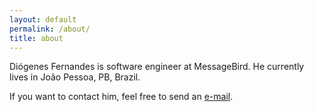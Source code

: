 ```yaml
---
layout: default
permalink: /about/
title: about
---
```


Diógenes Fernandes is software engineer at MessageBird. He currently lives in João Pessoa, PB, Brazil.

If you want to contact him, feel free to send an [e-mail](mailto:contact@diofeher.net).

